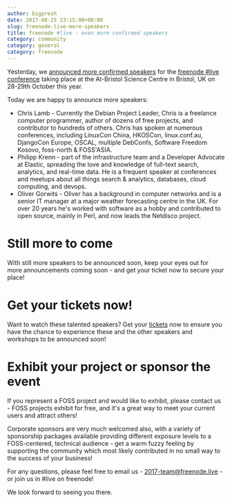 ```yaml
---
author: bigpresh
date: 2017-08-25 23:15:00+00:00
slug: freenode-live-more-speakers
title: freenode #live - even more confirmed speakers
category: community
category: general
category: freenode
---
```


Yesterday, we [announced more confirmed speakers](/news/freenode-live-speakers)
for the [freenode #live conference](https://freenode.live/conference/fn-live17)
taking place at the At-Bristol Science Centre in Bristol, UK on 28-29th October 
this year.

Today we are happy to announce more speakers:

- Chris Lamb - Currently the Debian Project Leader, Chris is a freelance computer
  programmer, author of dozens of free projects, and contributor to hundreds of
  others. Chris has spoken at numerous conferences, including LinuxCon China,
  HKOSCon, linux.conf.au, DjangoCon Europe, OSCAL, multiple DebConfs, Software
  Freedom Kosovo, foss-north & FOSS'ASIA.
- Philipp Krenn - part of the infrastructure team and a Developer Advocate at
  Elastic, spreading the love and knowledge of full-text search, analytics, and
  real-time data. He is a frequent speaker at conferences and meetups about all
  things search & analytics, databases, cloud computing, and devops.
- Oliver Gorwits - Oliver has a background in computer networks and is a senior
  IT manager at a major weather forecasting centre in the UK. For over 20 years
  he's worked with software as a hobby and contributed to open source, mainly in
  Perl, and now leads the Netdisco project.

# Still more to come

With still more speakers to be announced soon, keep your eyes out for more
announcements coming soon - and get your ticket now to secure your place!


# Get your tickets now!

Want to watch these talented speakers? Get your 
[tickets](https://freenode.live/conference/fn-live17/tickets) now to ensure you
have the chance to experience these and the other speakers and workshops to be
announced soon!

# Exhibit your project or sponsor the event

If you represent a FOSS project and would like to exhibit, please contact us -
FOSS projects exhibit for free, and it's a great way to meet your current users
and attract others!

Corporate sponsors are very much welcomed also, with a variety of sponsorship 
packages available providing different exposure levels to a FOSS-centered, 
technical audience - get a warm fuzzy feeling by supporting the community
which most likely contributed in no small way to the success of your business!

For any questions, please feel free to email us - 2017-team@freenode.live - or
join us in #live on freenode!

We look forward to seeing you there.
